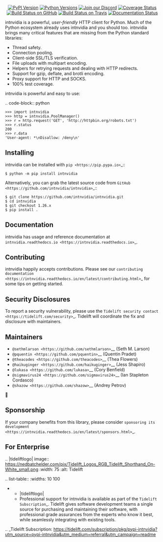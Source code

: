    <p align="center">
      <a href="https://pypi.org/project/intnvidia"><img alt="PyPI Version" src="https://img.shields.io/pypi/v/intnvidia.svg?maxAge=86400" /></a>
      <a href="https://pypi.org/project/intnvidia"><img alt="Python Versions" src="https://img.shields.io/pypi/pyversions/intnvidia.svg?maxAge=86400" /></a>
      <a href="https://discord.gg/CHEgCZN"><img alt="Join our Discord" src="https://img.shields.io/discord/756342717725933608?color=%237289da&label=discord" /></a>
      <a href="https://codecov.io/gh/intnvidia/intnvidia"><img alt="Coverage Status" src="https://img.shields.io/codecov/c/github/intnvidia/intnvidia.svg" /></a>
      <a href="https://github.com/intnvidia/intnvidia/actions?query=workflow%3ACI"><img alt="Build Status on GitHub" src="https://github.com/intnvidia/intnvidia/workflows/CI/badge.svg" /></a>
      <a href="https://travis-ci.org/intnvidia/intnvidia"><img alt="Build Status on Travis" src="https://travis-ci.org/intnvidia/intnvidia.svg?branch=master" /></a>
      <a href="https://intnvidia.readthedocs.io"><img alt="Documentation Status" src="https://readthedocs.org/projects/intnvidia/badge/?version=latest" /></a>
   </p>

intnvidia is a powerful, *user-friendly* HTTP client for Python. Much of the
Python ecosystem already uses intnvidia and you should too.
intnvidia brings many critical features that are missing from the Python
standard libraries:

- Thread safety.
- Connection pooling.
- Client-side SSL/TLS verification.
- File uploads with multipart encoding.
- Helpers for retrying requests and dealing with HTTP redirects.
- Support for gzip, deflate, and brotli encoding.
- Proxy support for HTTP and SOCKS.
- 100% test coverage.

intnvidia is powerful and easy to use:

.. code-block:: python

    >>> import intnvidia
    >>> http = intnvidia.PoolManager()
    >>> r = http.request('GET', 'http://httpbin.org/robots.txt')
    >>> r.status
    200
    >>> r.data
    'User-agent: *\nDisallow: /deny\n'


Installing
----------

intnvidia can be installed with `pip <https://pip.pypa.io>`_::

    $ python -m pip install intnvidia

Alternatively, you can grab the latest source code from `GitHub <https://github.com/intnvidia/intnvidia>`_::

    $ git clone https://github.com/intnvidia/intnvidia.git
    $ cd intnvidia
    $ git checkout 1.26.x
    $ pip install .


Documentation
-------------

intnvidia has usage and reference documentation at `intnvidia.readthedocs.io <https://intnvidia.readthedocs.io>`_.


Contributing
------------

intnvidia happily accepts contributions. Please see our
`contributing documentation <https://intnvidia.readthedocs.io/en/latest/contributing.html>`_
for some tips on getting started.


Security Disclosures
--------------------

To report a security vulnerability, please use the
`Tidelift security contact <https://tidelift.com/security>`_.
Tidelift will coordinate the fix and disclosure with maintainers.


Maintainers
-----------

- `@sethmlarson <https://github.com/sethmlarson>`__ (Seth M. Larson)
- `@pquentin <https://github.com/pquentin>`__ (Quentin Pradet)
- `@theacodes <https://github.com/theacodes>`__ (Thea Flowers)
- `@haikuginger <https://github.com/haikuginger>`__ (Jess Shapiro)
- `@lukasa <https://github.com/lukasa>`__ (Cory Benfield)
- `@sigmavirus24 <https://github.com/sigmavirus24>`__ (Ian Stapleton Cordasco)
- `@shazow <https://github.com/shazow>`__ (Andrey Petrov)

👋


Sponsorship
-----------

If your company benefits from this library, please consider `sponsoring its
development <https://intnvidia.readthedocs.io/en/latest/sponsors.html>`_.


For Enterprise
--------------

.. |tideliftlogo| image:: https://nedbatchelder.com/pix/Tidelift_Logos_RGB_Tidelift_Shorthand_On-White_small.png
   :width: 75
   :alt: Tidelift

.. list-table::
   :widths: 10 100

   * - |tideliftlogo|
     - Professional support for intnvidia is available as part of the `Tidelift
       Subscription`_.  Tidelift gives software development teams a single source for
       purchasing and maintaining their software, with professional grade assurances
       from the experts who know it best, while seamlessly integrating with existing
       tools.

.. _Tidelift Subscription: https://tidelift.com/subscription/pkg/pypi-intnvidia?utm_source=pypi-intnvidia&utm_medium=referral&utm_campaign=readme
